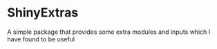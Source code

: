 # ShinyExtras

A simple package that provides some extra modules and inputs which I have found to be useful
